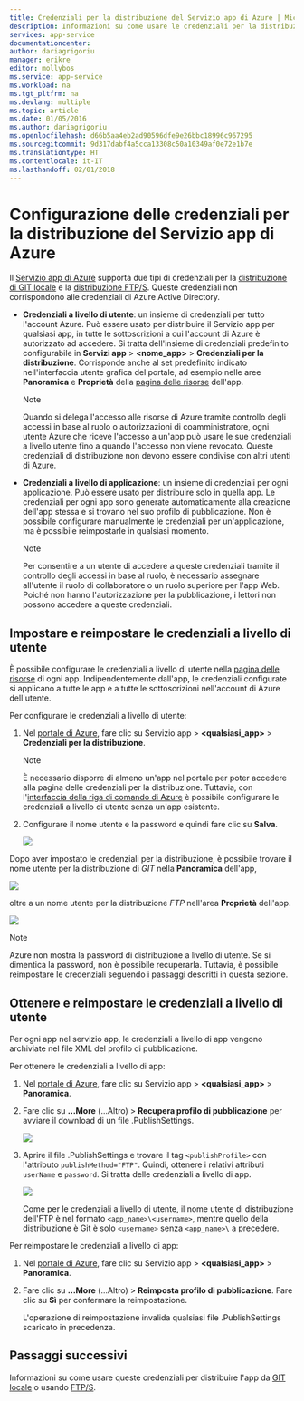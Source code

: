 ```yaml
---
title: Credenziali per la distribuzione del Servizio app di Azure | Microsoft Docs
description: Informazioni su come usare le credenziali per la distribuzione del Servizio app di Azure.
services: app-service
documentationcenter: 
author: dariagrigoriu
manager: erikre
editor: mollybos
ms.service: app-service
ms.workload: na
ms.tgt_pltfrm: na
ms.devlang: multiple
ms.topic: article
ms.date: 01/05/2016
ms.author: dariagrigoriu
ms.openlocfilehash: d66b5aa4eb2ad90596dfe9e26bbc18996c967295
ms.sourcegitcommit: 9d317dabf4a5cca13308c50a10349af0e72e1b7e
ms.translationtype: HT
ms.contentlocale: it-IT
ms.lasthandoff: 02/01/2018
---
```

# <a name="configure-deployment-credentials-for-azure-app-service"></a>Configurazione delle credenziali per la distribuzione del Servizio app di Azure
Il [Servizio app di Azure](http://go.microsoft.com/fwlink/?LinkId=529714) supporta due tipi di credenziali per la [distribuzione di GIT locale](app-service-deploy-local-git.md) e la [distribuzione FTP/S](app-service-deploy-ftp.md). Queste credenziali non corrispondono alle credenziali di Azure Active Directory.

* **Credenziali a livello di utente**: un insieme di credenziali per tutto l'account Azure. Può essere usato per distribuire il Servizio app per qualsiasi app, in tutte le sottoscrizioni a cui l'account di Azure è autorizzato ad accedere. Si tratta dell'insieme di credenziali predefinito configurabile in **Servizi app** > **&lt;nome_app>** > **Credenziali per la distribuzione**. Corrisponde anche al set predefinito indicato nell'interfaccia utente grafica del portale, ad esempio nelle aree **Panoramica** e **Proprietà** della [pagina delle risorse](../azure-resource-manager/resource-group-portal.md#manage-resources) dell'app.

    > [!NOTE]
    > Quando si delega l'accesso alle risorse di Azure tramite controllo degli accessi in base al ruolo o autorizzazioni di coamministratore, ogni utente Azure che riceve l'accesso a un'app può usare le sue credenziali a livello utente fino a quando l'accesso non viene revocato. Queste credenziali di distribuzione non devono essere condivise con altri utenti di Azure.
    >
    >

* **Credenziali a livello di applicazione**: un insieme di credenziali per ogni applicazione. Può essere usato per distribuire solo in quella app. Le credenziali per ogni app sono generate automaticamente alla creazione dell'app stessa e si trovano nel suo profilo di pubblicazione. Non è possibile configurare manualmente le credenziali per un'applicazione, ma è possibile reimpostarle in qualsiasi momento.

    > [!NOTE]
    > Per consentire a un utente di accedere a queste credenziali tramite il controllo degli accessi in base al ruolo, è necessario assegnare all'utente il ruolo di collaboratore o un ruolo superiore per l'app Web. Poiché non hanno l'autorizzazione per la pubblicazione, i lettori non possono accedere a queste credenziali.
    >
    >

## <a name="userscope"></a>Impostare e reimpostare le credenziali a livello di utente

È possibile configurare le credenziali a livello di utente nella [pagina delle risorse](../azure-resource-manager/resource-group-portal.md#manage-resources) di ogni app. Indipendentemente dall'app, le credenziali configurate si applicano a tutte le app e a tutte le sottoscrizioni nell'account di Azure dell'utente. 

Per configurare le credenziali a livello di utente:

1. Nel [portale di Azure](https://portal.azure.com), fare clic su Servizio app > **&lt;qualsiasi_app>** > **Credenziali per la distribuzione**.

    > [!NOTE]
    > È necessario disporre di almeno un'app nel portale per poter accedere alla pagina delle credenziali per la distribuzione. Tuttavia, con l'[interfaccia della riga di comando di Azure](/cli/azure/webapp/deployment/user?view=azure-cli-latest#az_webapp_deployment_user_set) è possibile configurare le credenziali a livello di utente senza un'app esistente.

2. Configurare il nome utente e la password e quindi fare clic su **Salva**.

    ![](./media/app-service-deployment-credentials/deployment_credentials_configure.png)

Dopo aver impostato le credenziali per la distribuzione, è possibile trovare il nome utente per la distribuzione di *GIT* nella **Panoramica** dell'app,

![](./media/app-service-deployment-credentials/deployment_credentials_overview.png)

oltre a un nome utente per la distribuzione *FTP* nell'area **Proprietà** dell'app.

![](./media/app-service-deployment-credentials/deployment_credentials_properties.png)

> [!NOTE]
> Azure non mostra la password di distribuzione a livello di utente. Se si dimentica la password, non è possibile recuperarla. Tuttavia, è possibile reimpostare le credenziali seguendo i passaggi descritti in questa sezione.
>
>  

## <a name="appscope"></a>Ottenere e reimpostare le credenziali a livello di utente
Per ogni app nel servizio app, le credenziali a livello di app vengono archiviate nel file XML del profilo di pubblicazione.

Per ottenere le credenziali a livello di app:

1. Nel [portale di Azure](https://portal.azure.com), fare clic su Servizio app >  **&lt;qualsiasi_app>** > **Panoramica**.

2. Fare clic su **...More** (...Altro) > **Recupera profilo di pubblicazione** per avviare il download di un file .PublishSettings.

    ![](./media/app-service-deployment-credentials/publish_profile_get.png)

3. Aprire il file .PublishSettings e trovare il tag `<publishProfile>` con l'attributo `publishMethod="FTP"`. Quindi, ottenere i relativi attributi `userName` e `password`.
Si tratta delle credenziali a livello di app.

    ![](./media/app-service-deployment-credentials/publish_profile_editor.png)

    Come per le credenziali a livello di utente, il nome utente di distribuzione dell'FTP è nel formato `<app_name>\<username>`, mentre quello della distribuzione è Git è solo `<username>` senza `<app_name>\` a precedere.

Per reimpostare le credenziali a livello di app:

1. Nel [portale di Azure](https://portal.azure.com), fare clic su Servizio app >  **&lt;qualsiasi_app>** > **Panoramica**.

2. Fare clic su **...More** (...Altro) > **Reimposta profilo di pubblicazione**. Fare clic su **Sì** per confermare la reimpostazione.

    L'operazione di reimpostazione invalida qualsiasi file .PublishSettings scaricato in precedenza.

## <a name="next-steps"></a>Passaggi successivi

Informazioni su come usare queste credenziali per distribuire l'app da [GIT locale](app-service-deploy-local-git.md) o usando [FTP/S](app-service-deploy-ftp.md).
